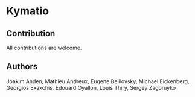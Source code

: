 Kymatio
=======


## Contribution

All contributions are welcome.


## Authors

Joakim Anden, Mathieu Andreux, Eugene Belilovsky, Michael Eickenberg, Georgios Exakchis, Edouard Oyallon, Louis Thiry, Sergey Zagoruyko
